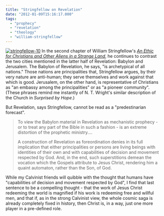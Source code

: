 ```yaml
---
title: "Stringfellow on Revelation"
date: "2012-01-09T15:16:17.000"
tags: 
  - "prophecy"
  - "revelation"
  - "theology"
  - "william-stringfellow"
---
```


[![](http://chrishubbs.com/wordpress/wp-content/uploads/2012/01/stringfellow-10-300x290.jpg "stringfellow-10")](http://chrishubbs.com/wordpress/wp-content/uploads/2012/01/stringfellow-10.jpg) In the second chapter of William Stringfellow's _[An Ethic for Christians and Other Aliens in a Strange Land](http://www.amazon.com/gp/product/1592448747/ref=as_li_ss_tl?ie=UTF8&tag=chrishubbs-20&linkCode=as2&camp=1789&creative=390957&creativeASIN=1592448747)_, he continues to contrast the two cities mentioned in the latter half of Revelation: Babylon and Jerusalem. The Babylon of Revelation, he says, "is archetypical of all nations." Those nations are principalities that, Stringfellow argues, by their very nature are anti-human; they serve themselves and work against that which is good. Jerusalem, on the other hand, is representative of Christians as "an embassy among the principalities" or as "a pioneer community". (These phrases remind me instantly of N. T. Wright's similar description of the Church in _Surprised by Hope_.)

But Revelation, says Stringfellow, cannot be read as a "predestinarian forecast".

> To view the Babylon material in Revelation as mechanistic prophecy - or to treat any part of the Bible in such a fashion - is an extreme distortion of the prophetic ministry....
> 
> A construction of Revelation as foreordination denies in its full implication that either principalities or persons are living beings with identities of their own and with capabilities of decision and movement respected by God. And, in the end, such superstitions demean the vocation which the Gospels attribute to Jesus Christ, rendering him a quaint automaton, rather than the Son, of God.

While my Calvinist friends will quibble with the thought that humans have "capabilities of decision and movement respected by God", I find that last sentence to be a compelling thought - that the work of Jesus Christ redeeming the world is magnified if his work is redeeming free and willful men, and that if, as in the strong Calvinist view, the whole cosmic saga is already completely fixed in history, then Christ is, in a way, just one more player in a pre-defined role.
